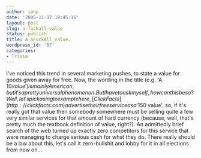 ```yaml
---
author: ianp
date: '2005-11-17 19:45:16'
layout: post
slug: a-fuckall-value
status: publish
title: A $FuckAll value.
wordpress_id: '57'
categories:
- Trivia
---
```


I've noticed this trend in several marketing pushes, to state a value
for goods given away for free. Now, the wording in the title (e.g. 'A
$10 value') is mainly American, but it's a pretty universal phenomenon.
But I have to ask myself, how can this be so? Well, let's pick a single
example here, [Click Facts](http://clickfacts.com) advertise their free
service as a '$150 value', so, if it's really got that value then
somebody somewhere must be selling quite a few very similar services for
that amount of hard currency (because, well, that's pretty much the
textbook definition of value, right?). An admittedly brief search of the
web turned up exactly zero competitors for this service that were
managing to charge serious cash for what they do. There really should be
a law about this, let's call it zero-bullshit and lobby for it in all
elections from now on...
